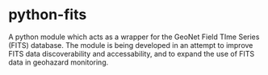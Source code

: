 # python-fits

A python module which acts as a wrapper for the GeoNet Field TIme Series (FITS) database. The module is being developed in an attempt to improve FITS data discoverability and accessability, and to expand the use of FITS data in geohazard monitoring.
